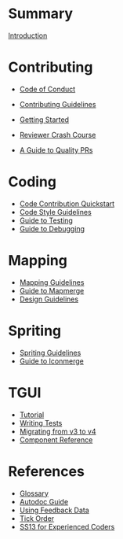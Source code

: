 # Summary

[Introduction](./index.md)

# Contributing

- [Code of Conduct](./contributing/code_of_conduct.md)
- [Contributing Guidelines](./contributing/guidelines.md)

- [Getting Started](./getting_started.md)

- [Reviewer Crash Course](./contributing/reviewer.md)
- [A Guide to Quality PRs](./contributing/quality_prs.md)

# Coding

- [Code Contribution Quickstart](./coding/quickstart.md)
- [Code Style Guidelines]()
- [Guide to Testing]()
- [Guide to Debugging](./coding/debugging.md)

# Mapping

- [Mapping Guidelines](./mapping/guidelines.md)
- [Guide to Mapmerge]()
- [Design Guidelines](./mapping/design.md)

# Spriting

- [Spriting Guidelines]()
- [Guide to Iconmerge]()

# TGUI

- [Tutorial](./tgui/tutorial-and-examples.md)
- [Writing Tests](./tgui/writing-tests.md)
- [Migrating from v3 to v4](./tgui/migration-to-v4-from-v3.md)
- [Component Reference](./tgui/component-reference.md)

# References

- [Glossary](./references/glossary.md)
- [Autodoc Guide](./coding/autodoc.md)
- [Using Feedback Data](./references/feedback_data.md)
- [Tick Order](./references/tick_order.md)
- [SS13 for Experienced Coders](./guides/ss13_for_experienced_coders.md)
